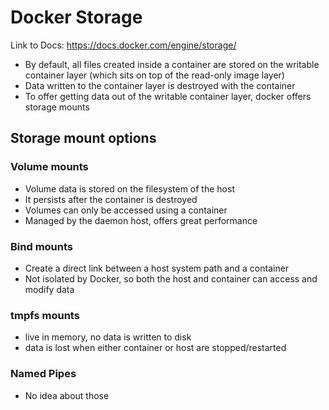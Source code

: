 # Docker Storage
Link to Docs: https://docs.docker.com/engine/storage/

- By default, all files created inside a container are stored on the writable container layer (which sits on top of the read-only image layer)
- Data written to the container layer is destroyed with the container
- To offer getting data out of the writable container layer, docker offers storage mounts

## Storage mount options
### Volume mounts
- Volume data is stored on the filesystem of the host
- It persists after the container is destroyed
- Volumes can only be accessed using a container
- Managed by the daemon host, offers great performance

### Bind mounts
- Create a direct link between a host system path and a container
- Not isolated by Docker, so both the host and container can access and modify data

### tmpfs mounts
- live in memory, no data is written to disk
- data is lost when either container or host are stopped/restarted

### Named Pipes
- No idea about those
